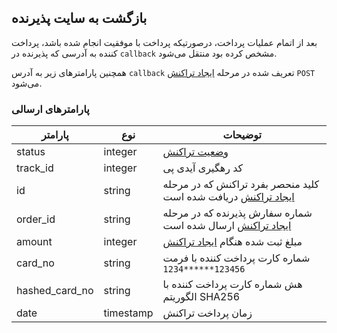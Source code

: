 ## بازگشت به سایت پذیرنده

بعد از اتمام عملیات پرداخت، درصورتیکه پرداخت با موفقیت انجام شده باشد، پرداخت کننده به آدرسی که پذیرنده در `callback` مشخص کرده بود منتقل می‌شود.

همچنین پارامترهای زیر به آدرس `callback` تعریف شده در مرحله [ایجاد تراکنش](#2c82b7acb2) `POST` می‌شود.

### پارامترهای ارسالی

پارامتر | نوع | توضیحات
------- | --- | -------
status | integer | [وضعیت تراکنش](#ad39f18522)
track_id | integer | کد رهگیری آیدی پی
id | string | کلید منحصر بفرد تراکنش که در مرحله [ایجاد تراکنش](#2c82b7acb2) دریافت شده است
order_id | string | شماره سفارش پذیرنده که در مرحله [ایجاد تراکنش](#2c82b7acb2) ارسال شده است
amount | integer | مبلغ ثبت شده هنگام [ایجاد تراکنش](#2c82b7acb2)
card_no | string | شماره کارت پرداخت کننده با فرمت `123456******1234`
hashed_card_no | string | هش شماره کارت پرداخت کننده با الگوریتم SHA256
date | timestamp | زمان پرداخت تراکنش
